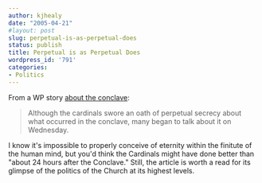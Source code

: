 ```yaml
---
author: kjhealy
date: "2005-04-21"
#layout: post
slug: perpetual-is-as-perpetual-does
status: publish
title: Perpetual is as Perpetual Does
wordpress_id: '791'
categories:
- Politics
---
```


From a WP story [about the conclave](http://www.washingtonpost.com/wp-dyn/articles/A6132-2005Apr20.html):

> Although the cardinals swore an oath of perpetual secrecy about what occurred in the conclave, many began to talk about it on Wednesday.

I know it's impossible to properly conceive of eternity within the finitute of the human mind, but you'd think the Cardinals might have done better than "about 24 hours after the Conclave." Still, the article is worth a read for its glimpse of the politics of the Church at its highest levels.
